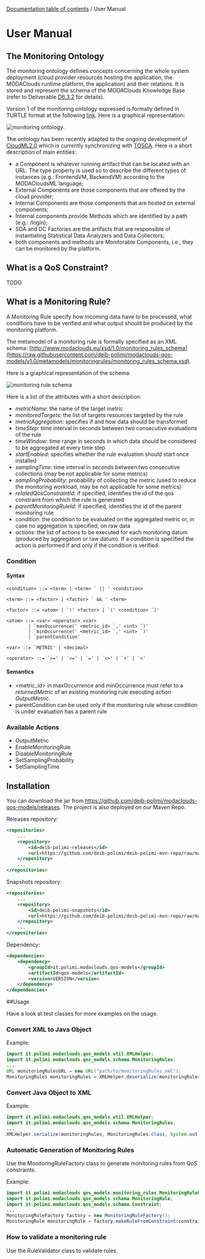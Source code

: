 [Documentation table of contents](TOC.md) / User Manual

# User Manual

## The Monitoring Ontology

The monitoring ontology defines concepts concerning the whole system deployment (cloud provider
resources hosting the application, the MODAClouds runtime platform, the application) and their relations.
It is stored and represent the schema of the MODAClouds Knowledge Base (refer to Deliverable 
[D6.3.2](http://www.modaclouds.eu/publications/public-deliverables/) for details).

Version 1 of the monitoring ontology expressed is formally defined in TURTLE format at the following [link](https://github.com/deib-polimi/modaclouds-qos-models/blob/v1.0/metamodels/monitoringontology/monitoring_core_ontology.ttl).
Here is a graphical representation:

![monitoring ontology](img/ontology.png "Monitoring Ontology").

The ontology has been recently adapted to the ongoing development of [CloudML2.0](http://cloudml.org/)
which is currently synchronizing with 
[TOSCA](https://www.oasis-open.org/committees/tc_home.php?wg_abbrev=tosca). Here is a short description of main entities:
- a Component is whatever running artifact that can be located with an URL. 
The type property is used so to describe the different types of instances 
(e.g.: FrontendVM, BackendVM) according to the MODACloudsML language;
- External Components are those components that are offered by the cloud provider;
- Internal Components are those components that are hosted on external components;
- Internal components provide Methods which are identified by a path (e.g.: /login);
- SDA and DC Factories are the artifacts that are responsible of instantiating Statistical 
Data Analyzers and Data Collectors;
- both components and methods are Monitorable Components, i.e., they can be monitored by the platform.

## What is a QoS Constraint?

TODO

## What is a Monitoring Rule?

A Monitoring Rule specify how incoming data have to be processed, what conditions have to be
 verified and what output should be produced by the monitoring platform.

The metamodel of a monitoring rule is formally specified as an XML schema:
[http://www.modaclouds.eu/xsd/1.0/monitoring_rules_schema](https://raw.githubusercontent.com/deib-polimi/modaclouds-qos-models/v1.0/metamodels/monitoringrules/monitoring_rules_schema.xsd).

Here is a graphical representation of the schema:

![monitoring rule schema](img/monitoring_rules_schema.png "monitoring_rules_schema")

Here is a list of the attributes with a short description:
- *metricName*: the name of the target metric
- *monitoredTargets*: the list of targets resources targeted by the rule
- *metricAggregation*: specifies if and how data should be transformed
- *timeStep*: time interval in seconds between two consecutive evaluations of the rule
- *timeWindow*: time range in seconds in which data should be considered to be aggregated at every time step
- *startEnabled*: specifies whether the rule evaluation should start once installed
- *samplingTime*: time interval in seconds between two consecutive collections (may be not applicable for some metrics)
- *samplingProbability*: probability of collecting the metric (used to reduce the monitoring workload, may be not applicable for some metrics)
- *relatedQosConstraintId*: if specified, identifies the id of the qos constraint from which the rule is generated
- *parentMonitoringRuleId*: if specified, identifies the id of the parent monitoring rule
- *condition*: the condition to be evaluated on the aggregated metric or, in case no aggregation is specified, on raw data
- *actions*: the list of actions to be executed for each monitoring datum (produced by aggregation or raw datum).
If a condition is specified the action is performed if and only if the condition is verified.

### Condition

#### Syntax

```
<condition> ::= <term> | <term> ` || ' <condition>

<term> ::= <factor> | <factor> ` && ' <term>

<factor> ::= <atom> | `!' <factor> | `(' <condition> `)'

<atom> ::= <var> <operator> <var> 
		| `maxOccurrence(' <metric_id> `,' <int> `)'
		| `minOccurrence(' <metric_id> `,' <int> `)'
		| `parentCondition'
		
<var> ::= `METRIC' | <decimal>

<operator> ::= `>=' | `<=' | `=' | `<>' | `>' | `<'
```

#### Semantics

- <metric_id> in maxOccurrence and minOccurrence must refer to a *returnedMetric* of an existing monitoring
rule executing action *OutputMetric*.
- parentCondition can be used only if the monitoring rule whose condition is under evaluation has a parent rule

### Available Actions

- OutputMetric
- EnableMonitoringRule
- DisableMonitoringRule
- SetSamplingProbability
- SetSamplingTime

## Installation

You can download the jar from https://github.com/deib-polimi/modaclouds-qos-models/releases.
The project is also deployed on our Maven Repo.

Releases repository:
```xml
<repositories>
	...
	<repository>
        <id>deib-polimi-releases</id>
        <url>https://github.com/deib-polimi/deib-polimi-mvn-repo/raw/master/releases</url>
	</repository>
	...
</repositories>
```

Snapshots repository:
```xml
<repositories>
	...
	<repository>
        <id>deib-polimi-snapshots</id>
        <url>https://github.com/deib-polimi/deib-polimi-mvn-repo/raw/master/snapshots</url>
	</repository>
	...
</repositories>
```

Dependency:
```xml
<dependencies>
	<dependency>
		<groupId>it.polimi.modaclouds.qos-models</groupId>
		<artifactId>qos-models</artifactId>
		<version>VERSION</version>
	</dependency>
</dependencies>
```


##Usage

Have a look at test classes for more examples on the usage.

### Convert XML to Java Object

Example:
```java
import it.polimi.modaclouds.qos_models.util.XMLHelper;
import it.polimi.modaclouds.qos_models.schema.MonitoringRules;
...
URL monitoringRulesURL = new URL("path/to/monitoringRules.xml");
MonitoringRules monitoringRules = XMLHelper.deserialize(monitoringRulesURL, MonitoringRules.class);
```

### Convert Java Object to XML

Example:
```java
import it.polimi.modaclouds.qos_models.util.XMLHelper;
import it.polimi.modaclouds.qos_models.schema.MonitoringRules;
...
XMLHelper.serialize(monitoringRules, MonitoringRules.class, System.out);
```

### Automatic Generation of Monitoring Rules

Use the MonitoringRuleFactory class to generate monitoring rules from QoS constraints.

Example:
```java
import it.polimi.modaclouds.qos_models.monitoring_rules.MonitoringRuleFactory;
import it.polimi.modaclouds.qos_models.schema.MonitoringRule;
import it.polimi.modaclouds.qos_models.schema.Constraint;
...
MonitoringRuleFactory factory = new MonitoringRuleFactory();
MonitoringRule monitoringRule = factory.makeRuleFromConstraint(constraint);
```

### How to validate a monitoring rule

Use the RuleValidator class to validate rules.
